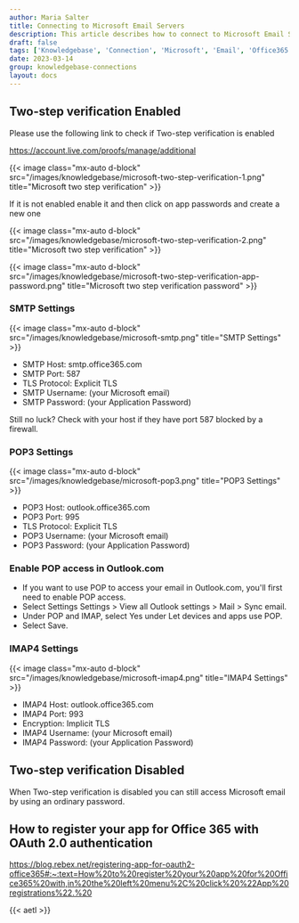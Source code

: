```yaml
---
author: Maria Salter
title: Connecting to Microsoft Email Servers
description: This article describes how to connect to Microsoft Email Servers
draft: false
tags: ['Knowledgebase', 'Connection', 'Microsoft', 'Email', 'Office365', 'Outlook', 'hotmail', 'live.com']
date: 2023-03-14
group: knowledgebase-connections
layout: docs
---
```


## Two-step verification Enabled

Please use the following link to check if Two-step verification is enabled

https://account.live.com/proofs/manage/additional

{{< image class="mx-auto d-block"  src="/images/knowledgebase/microsoft-two-step-verification-1.png" title="Microsoft two step verification" >}}

If it is not enabled enable it and then click on app passwords and create a new one

{{< image class="mx-auto d-block"  src="/images/knowledgebase/microsoft-two-step-verification-2.png" title="Microsoft two step verification" >}}

{{< image class="mx-auto d-block"  src="/images/knowledgebase/microsoft-two-step-verification-app-password.png" title="Microsoft two step verification password" >}}

### SMTP Settings

{{< image class="mx-auto d-block"  src="/images/knowledgebase/microsoft-smtp.png" title="SMTP Settings" >}}

- SMTP Host: smtp.office365.com
- SMTP Port: 587
- TLS Protocol: Explicit TLS
- SMTP Username: (your Microsoft email)
- SMTP Password: (your Application Password)

Still no luck? Check with your host if they have port 587 blocked by a firewall.

### POP3 Settings

{{< image class="mx-auto d-block"  src="/images/knowledgebase/microsoft-pop3.png" title="POP3 Settings" >}}

- POP3 Host: outlook.office365.com
- POP3 Port: 995
- TLS Protocol: Explicit TLS
- POP3 Username: (your Microsoft email)
- POP3 Password: (your Application Password)

### Enable POP access in Outlook.com

- If you want to use POP to access your email in Outlook.com, you'll first need to enable POP access.
- Select Settings Settings > View all Outlook settings > Mail > Sync email.
- Under POP and IMAP, select Yes under Let devices and apps use POP.
- Select Save.

### IMAP4 Settings

{{< image class="mx-auto d-block"  src="/images/knowledgebase/microsoft-imap4.png" title="IMAP4 Settings" >}}

- IMAP4 Host: outlook.office365.com
- IMAP4 Port: 993
- Encryption: Implicit TLS
- IMAP4 Username: (your Microsoft email)
- IMAP4 Password: (your Application Password)

## Two-step verification Disabled

When Two-step verification is disabled you can still access Microsoft email by using an ordinary password.

## How to register your app for Office 365 with OAuth 2.0 authentication

https://blog.rebex.net/registering-app-for-oauth2-office365#:~:text=How%20to%20register%20your%20app%20for%20Office365%20with,in%20the%20left%20menu%2C%20click%20%22App%20registrations%22.%20

{{< aetl >}}
